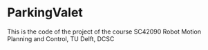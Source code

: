 # ParkingValet
This is the code of the project of  the course SC42090 Robot Motion Planning and Control, TU Delft, DCSC
